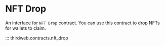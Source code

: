 # NFT Drop

An interface for `NFT Drop` contract. You can use this contract to drop NFTs for wallets to claim.


::: thirdweb.contracts.nft_drop